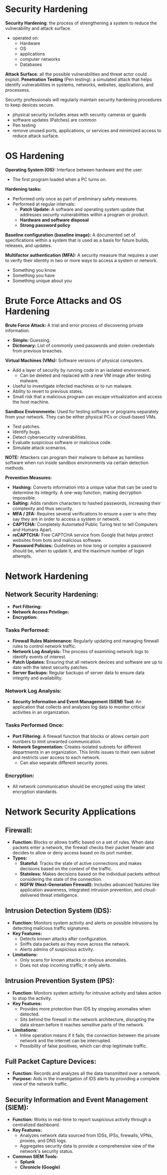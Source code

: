 # Security Hardening

**Security Hardening**: the process of strengthening a system to reduce the vulnerability and attack surface.
- operated on:
  - Hardware
  - OS
  - applications
  - computer networks
  - Databases 

**Attack Surface**: all the possible vulnerabilities and threat actor could exploit.
**Penetration Testing** (Pen testing): a simulated attack that helps identify vulnerabilities in systems, networks, websites, applications, and processess.

Security professionals will regularly maintain security hardening procedures to keep devices secure.
- physical security includes areas with security cameras or guards
- software updates (Patches) are common
- Pen testing
- remove unused ports, applications, or services and minimized access to reduce attack surface.

# OS Hardening

**Operating System (OS):** Interface between hardware and the user.
- The first program loaded when a PC turns on.

**Hardening tasks:**
- Performed only once as part of preliminary safety measures.
- Performed at regular intervals:
  - **Patch Update:** A software and operating system update that addresses security vulnerabilities within a program or product.
  - **Hardware and software disposal**
  - **Strong password policy**
  
**Baseline configuration (baseline image):** A documented set of specifications within a system that is used as a basis for future builds, releases, and updates.

**Multifactor authentication (MFA):** A security measure that requires a user to verify their identity in two or more ways to access a system or network.
- Something you know
- Something you have
- Something unique about you

# Brute Force Attacks and OS Hardening

**Brute Force Attack:** A trial and error process of discovering private information.
- **Simple:** Guessing.
- **Dictionary:** List of commonly used passwords and stolen credentials from previous breaches.

**Virtual Machines (VMs):** Software versions of physical computers.
- Add a layer of security by running code in an isolated environment.
  - Can be deleted and replaced with a new VM image after testing malware.
- Useful to investigate infected machines or to run malware.
- Ability to revert to previous states.
- Small risk that a malicious program can escape virtualization and access the host machine.

**Sandbox Environments:** Used for testing software or programs separately from your network. They can be either physical PCs or cloud-based VMs.
- Test patches.
- Identify bugs.
- Detect cybersecurity vulnerabilities.
- Evaluate suspicious software or malicious code.
- Simulate attack scenarios.

**NOTE:** Attackers can program their malware to behave as harmless software when run inside sandbox environments via certain detection methods.

**Prevention Measures:**
- **Hashing:** Converts information into a unique value that can be used to determine its integrity. A one-way function, making decryption impossible.
- **Salting:** Adds random characters to hashed passwords, increasing their complexity and thus security.
- **MFA / 2FA:** Requires several verifications to ensure a user is who they say they are in order to access a system or network.
- **CAPTCHA:** Completely Automated Public Turing test to tell Computers and Humans Apart.
- **reCAPTCHA:** Free CAPTCHA service from Google that helps protect websites from bots and malicious software.
- **Password Policies:** Guidelines on how long or complex a password should be, when to update it, and the maximum number of login attempts.

# Network Hardening

## **Network Security Hardening:**
- **Port Filtering:** 
- **Network Access Privilege:** 
- **Encryption:** 

### **Tasks Performed:**
- **Firewall Rules Maintenance:** Regularly updating and managing firewall rules to control network traffic.
- **Network Log Analysis:** The process of examining network logs to identify events of interest.
- **Patch Updates:** Ensuring that all network devices and software are up to date with the latest security patches.
- **Server Backups:** Regular backups of server data to ensure data integrity and availability.

### **Network Log Analysis:**
- **Security Information and Event Management (SIEM) Tool:** An application that collects and analyzes log data to monitor critical activities in an organization.

### **Tasks Performed Once:**
- **Port Filtering:** A firewall function that blocks or allows certain port numbers to limit unwanted communication.
- **Network Segmentation:** Creates isolated subnets for different departments in an organization. This limits issues to their own subnet and restricts user access to each network.
  - Can also separate different security zones.

### **Encryption:**
- All network communication should be encrypted using the latest encryption standards.

# Network Security Applications

## **Firewall:**
- **Function:** Blocks or allows traffic based on a set of rules. When data packets enter a network, the firewall checks their packet header and decides to allow or deny access based on its port number.
- **Types:**
  - **Stateful:** Tracks the state of active connections and makes decisions based on the context of the traffic.
  - **Stateless:** Makes decisions based on the individual packets without considering the state of the connection.
  - **NGFW (Next-Generation Firewall):** Includes advanced features like application awareness, integrated intrusion prevention, and cloud-delivered threat intelligence.

## **Intrusion Detection System (IDS):**
- **Function:** Monitors system activity and alerts on possible intrusions by detecting malicious traffic signatures.
- **Key Features:**
  - Detects known attacks after configuration.
  - Sniffs data packets as they move across the network.
  - Alerts admins of suspicious activity.
- **Limitations:** 
  - Only scans for known attacks or obvious anomalies.
  - Does not stop incoming traffic; it only alerts.

## **Intrusion Prevention System (IPS):**
- **Function:** Monitors system activity for intrusive activity and takes action to stop the activity.
- **Key Features:**
  - Provides more protection than IDS by stopping anomalies when detected.
  - Sits behind the firewall in the network architecture, disrupting the data stream before it reaches sensitive parts of the network.
- **Limitations:**
  - Inline operation means if it fails, the connection between the private network and the internet can be interrupted.
  - Possibility of false positives, which can drop legitimate traffic.

## **Full Packet Capture Devices:**
- **Function:** Records and analyzes all the data transmitted over a network.
- **Purpose:** Aids in the investigation of IDS alerts by providing a complete view of the network traffic.

## **Security Information and Event Management (SIEM):**
- **Function:** Works in real-time to report suspicious activity through a centralized dashboard.
- **Key Features:**
  - Analyzes network data sourced from IDSs, IPSs, firewalls, VPNs, proxies, and DNS logs.
  - Aggregates security data to provide a comprehensive view of the network's security status.
- **Common SIEM Tools:**
  - **Splunk**
  - **Chronicle (Google)**



 
  
